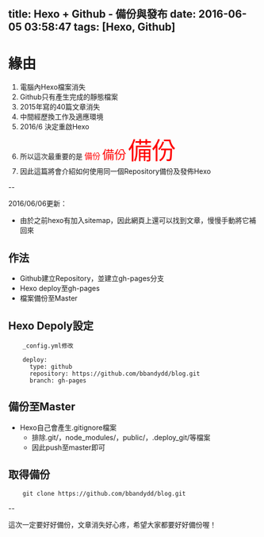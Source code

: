 title: Hexo + Github - 備份與發布
date: 2016-06-05 03:58:47
tags: [Hexo, Github]
---

# 緣由

1. 電腦內Hexo檔案消失
2. Github只有產生完成的靜態檔案
3. 2015年寫的40篇文章消失
4. 中間經歷換工作及適應環境
5. 2016/6 決定重啟Hexo
6. 所以這次最重要的是 <font size="3" color="red">備份</font>  <font size="5" color="red">備份</font> <font size="7" color="red">備份</font>
7. 因此這篇將會介紹如何使用同一個Repository備份及發佈Hexo

--

2016/06/06更新：
- 由於之前hexo有加入sitemap，因此網頁上還可以找到文章，慢慢手動將它補回來

<!-- more -->

## 作法

- Github建立Repository，並建立gh-pages分支
- Hexo deploy至gh-pages
- 檔案備份至Master

## Hexo Depoly設定

```
	_config.yml修改

	deploy:
	  type: github
	  repository: https://github.com/bbandydd/blog.git
	  branch: gh-pages
```

## 備份至Master

- Hexo自己會產生.gitignore檔案
	- 排除.git/，node_modules/，public/，.deploy_git/等檔案
	- 因此push至master即可

## 取得備份

```
	git clone https://github.com/bbandydd/blog.git
```

--

這次一定要好好備份，文章消失好心疼，希望大家都要好好備份喔！
